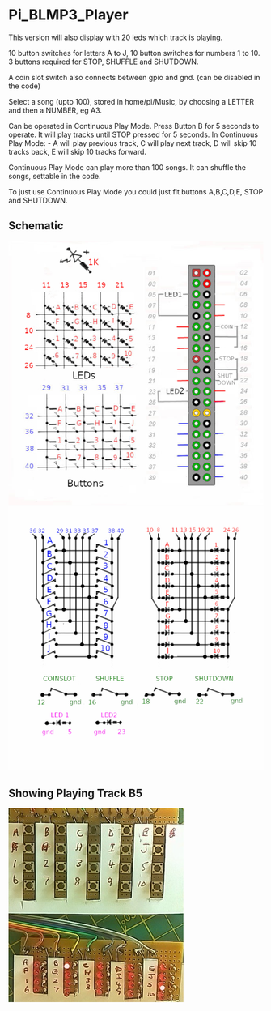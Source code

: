 # Pi_BLMP3_Player

This version will also display with 20 leds which track is playing.

10 button switches for letters A to J, 10 button switches for numbers 1 to 10. 3 buttons required for STOP, SHUFFLE and SHUTDOWN.

A coin slot switch also connects between gpio and gnd. (can be disabled in the code)

Select a song (upto 100), stored in home/pi/Music, by choosing a LETTER and then a NUMBER, eg A3.

Can be operated in Continuous Play Mode. Press Button B for 5 seconds to operate. It will play tracks until STOP pressed for 5 seconds. In Continuous Play Mode: - A will play previous track, C will play next track, D will skip 10 tracks back, E will skip 10 tracks forward.

Continuous Play Mode can play more than 100 songs. It can shuffle the songs, settable in the code.

To just use Continuous Play Mode you could just fit buttons A,B,C,D,E, STOP and SHUTDOWN.

## Schematic

![Schematic](Schematic01.jpg)
![Schematic](Schematic02.jpg)

## Showing Playing Track B5
![Prototype](prototype001.jpg)
